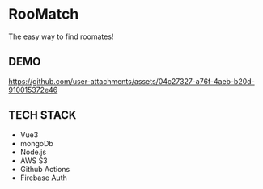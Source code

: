 # RooMatch

The easy way to find roomates!

## DEMO

https://github.com/user-attachments/assets/04c27327-a76f-4aeb-b20d-910015372e46

## TECH STACK
- Vue3
- mongoDb
- Node.js
- AWS S3
- Github Actions
- Firebase Auth
